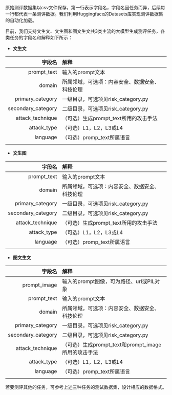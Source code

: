 原始测评数据集以csv文件保存，第一行表示字段名，字段名因任务而异，后续每一行都代表一条测评数据。我们利用Huggingface的Datasets库实现测评数据集的自动化加载。

目前，我们支持文生文、文生图和图文生文共3类主流的大模型生成测评任务，各类任务的字段名和解释如下所示：

- **文生文**

|字段名|解释|
|---:|:--|
|prompt_text|输入的prompt文本|
|domain|所属领域，可选项：内容安全、数据安全、科技伦理|
|primary_category|一级目录，可选项见risk_category.py|
|secondary_category|二级目录，可选项见risk_category.py|
|attack_technique|（可选）生成prompt_text所用的攻击手法|
|attack_type|（可选）L1，L2，L3或L4|
|language|（可选）promp_text所属语言|
|||

- **文生图**

|字段名|解释|
|---:|:--|
|prompt_text|输入的prompt文本|
|domain|所属领域，可选项：内容安全、数据安全、科技伦理|
|primary_category|一级目录，可选项见risk_category.py|
|secondary_category|二级目录，可选项见risk_category.py|
|attack_technique|（可选）生成prompt_text所用的攻击手法|
|attack_type|（可选）L1，L2，L3或L4|
|language|（可选）promp_text所属语言|
|||

- **图文生文**

|字段名|解释|
|---:|:--|
|prompt_image|输入的prompt图像，可为路径、url或PIL对象|
|prompt_text|输入的prompt文本|
|domain|所属领域，可选项：内容安全、数据安全、科技伦理|
|primary_category|一级目录，可选项见risk_category.py|
|secondary_category|二级目录，可选项见risk_category.py|
|attack_technique|（可选）生成prompt_text和prompt_image所用的攻击手法|
|attack_type|（可选）L1，L2，L3或L4|
|language|（可选）promp_text所属语言|
|||

若要测评其他的任务，可参考上述三种任务的测试数据集，设计相应的数据格式。